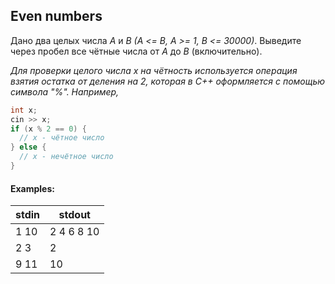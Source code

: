 ## Even numbers

Дано два целых числа *A* и *B* *(A <= B, A >= 1, B <= 30000)*.  Выведите через пробел все чётные числа от *A* до *B* (включительно).

_Для проверки целого числа x на чётность используется операция  взятия остатка от деления на 2, которая в C++ оформляется с помощью  символа "%". Например,_

```cpp
int x;
cin >> x;
if (x % 2 == 0) {
  // x - чётное число
} else {
  // x - нечётное число
}
```

#### Examples:
stdin | stdout
----- | ----------
1 10	| 2 4 6 8 10
2 3     | 2
9 11	| 10

